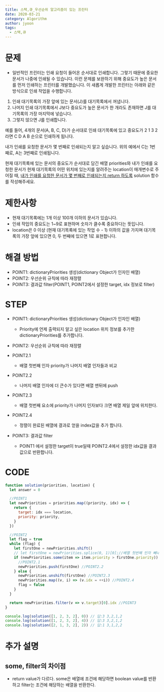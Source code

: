 ```yaml
---
title: 스택,큐_우선순위 알고리즘이 있는 프린터
date: 2020-03-21
category: Algorithm
author: jyoon
tags:
  - 스택,큐
---
```


# 문제

- 일반적인 프린터는 인쇄 요청이 들어온 순서대로 인쇄합니다. 그렇기 때문에 중요한 문서가 나중에 인쇄될 수 있습니다.
  이런 문제를 보완하기 위해 중요도가 높은 문서를 먼저 인쇄하는 프린터를 개발했습니다.
  이 새롭게 개발한 프린터는 아래와 같은 방식으로 인쇄 작업을 수행합니다.

1. 인쇄 대기목록의 가장 앞에 있는 문서(J)를 대기목록에서 꺼냅니다.
2. 나머지 인쇄 대기목록에서 J보다 중요도가 높은 문서가 한 개라도 존재하면 J를 대기목록의 가장 마지막에 넣습니다.
3. 그렇지 않으면 J를 인쇄합니다.

예를 들어, 4개의 문서(A, B, C, D)가 순서대로 인쇄 대기목록에 있고 중요도가 2 1 3 2 라면 C D A B 순으로 인쇄하게 됩니다.

내가 인쇄를 요청한 문서가 몇 번째로 인쇄되는지 알고 싶습니다. 위의 예에서 C는 1번째로, A는 3번째로 인쇄됩니다.

현재 대기목록에 있는 문서의 중요도가 순서대로 담긴 배열 priorities와 내가 인쇄를 요청한 문서가 현재 대기목록의 어떤 위치에 있는지를 알려주는 location이 매개변수로 주어질 때,
<u>내가 인쇄를 요청한 문서가 몇 번째로 인쇄되는지 return 하도록</u> solution 함수를 작성해주세요.

# 제한사항

- 현재 대기목록에는 1개 이상 100개 이하의 문서가 있습니다.
- 인쇄 작업의 중요도는 1~9로 표현하며 숫자가 클수록 중요하다는 뜻입니다.
- location은 0 이상 (현재 대기목록에 있는 작업 수 - 1) 이하의 값을 가지며 대기목록의 가장 앞에 있으면 0, 두 번째에 있으면 1로 표현합니다.

# 해결 방법

- POINT1: dictionaryPriorities 생성(dictionary Object가 인자인 배열)
- POINT2: 우선순위 규칙에 따라 재정렬
- POINT3: 결과값 filter(POINT1, POINT2에서 설정한 target, idx 정보로 filter)

# STEP

- POINT1: dictionaryPriorities 생성(dictionary Object가 인자인 배열)

  - Priority에 언제 출력되지 알고 싶은 location 위치 정보를 추가한 dictionaryPriorities를 추가합니다.

- POINT2: 우선순위 규칙에 따라 재정렬
- POINT2.1
  - 배열 첫번째 인자 priority가 나머지 배열 인자들과 비교
- POINT2.2
  - 나머지 배열 인자에 더 큰수가 있다면 배열 맨뒤에 push
- POINT2.3
  - 배열 첫번째 요소에 priority가 나머지 인자보다 크면 배열 제일 앞에 위치한다.
- POINT2.4

  - 정렬이 완료된 배열에 결과로 얻을 index값을 추가 합니다.

- POINT3: 결과값 filter
  - POINT1 에서 설정한 target이 true일때 POINT2.4에서 설정한 idx값을 결과 값으로 반환합니다.

# CODE

```js
function solution(priorities, location) {
  let answer = 0

  //POINT1
  let newPriorities = priorities.map((priority, idx) => {
    return {
      target: idx === location,
      priority: priority,
    }
  })

  //POINT2
  let flag = true
  while (flag) {
    let firstOne = newPriorities.shift()
    // let firstOne = newPriorities.splice(0, 1)[0];//배열 첫번째 인자 빼내기
    if (newPriorities.some(item => item.priority > firstOne.priority)) {
      //POINT2.1
      newPriorities.push(firstOne) //POINT2.2
    } else {
      newPriorities.unshift(firstOne) //POINT2.3
      newPriorities.map((v, i) => (v.idx = ++i)) //POINT2.4
      flag = false
    }
  }

  return newPriorities.filter(v => v.target)[0].idx //POINT3
}

console.log(solution([1, 2, 3, 2], 0)) // 답:3 3,2,1,2
console.log(solution([1, 2, 3, 2], 4)) // 답:3 3,2,1,2
console.log(solution([2, 1, 3, 2], 2)) // 답:1 3,1,2,2
```

# 추가 설명

## some, filter의 차이점

- return value가 다르다. some은 배열에 조건에 해당하면 boolean value를 반환하고 filter는 조건에 해당하는 배열을 반환한다.
